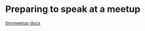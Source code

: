 # Preparing to speak at a meetup

[tinymeetup docs](../README.md)

<!-- START doctoc -->
<!-- END doctoc -->

